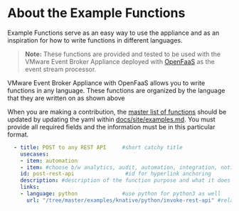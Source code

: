 # About the Example Functions

Example Functions serve as an easy way to use the appliance and as an inspiration for how to write functions in different languages.

> **Note:** These functions are provided and tested to be used with the VMware Event Broker Appliance deployed with [OpenFaaS](https://vmweventbroker.io/kb/architecture) as the event stream processor. 

VMware Event Broker Appliance with OpenFaaS allows you to write functions in any language. These functions are organized by the language that they are written on as shown above

When you are making a contribution, the [master list of functions](https://vmweventbroker.io/examples) should be updated by updating the yaml within [docs/site/examples.md](https://github.com/vmware-samples/vcenter-event-broker-appliance/blob/master/docs/site/examples.md). You must provide all required fields and the information must be in this particular format. 

```yaml
  - title: POST to any REST API     #short catchy title  
    usecases: 
    - item: automation
    - item: #choose b/w analytics, audit, automation, integration, notification, remediation and other
    id: post-rest-api                #id for hyperlink anchoring
    description: #description of the function purpose and what it does
    links: 
    - language: python              #use python for python3 as well
      url: "/tree/master/examples/knative/python/invoke-rest-api" #relative path to the function
```